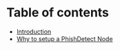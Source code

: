 # Table of contents

* [Introduction](README.md)
* [Why to setup a PhishDetect Node](why-to-setup.md)
